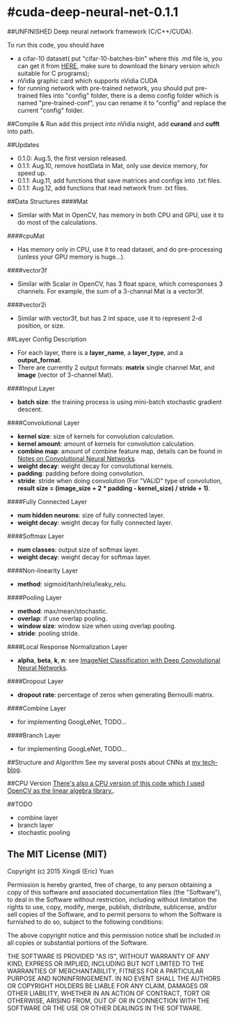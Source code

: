 #cuda-deep-neural-net-0.1.1
=====================
##UNFINISHED
Deep neural network framework (C/C++/CUDA).

To run this code, you should have 
* a cifar-10 dataset( put "cifar-10-batches-bin" where this .md file is, you can get it from [HERE](http://www.cs.toronto.edu/~kriz/cifar.html), make sure to download the binary version which suitable for C programs);
* nVidia graphic card which supports nVidia CUDA
* for running network with pre-trained network, you should put pre-trained files into "config" folder, there is a demo config folder which is named "pre-trained-conf", you can rename it to "config" and replace the current "config" folder.

##Compile & Run
add this project into nVidia nsight, add **curand** and **cufft** into path. 

##Updates 
* 0.1.0: Aug.5, the first version released.
* 0.1.1: Aug.10, remove hostData in Mat, only use device memory, for speed up.
* 0.1.1: Aug.11, add functions that save matrices and configs into .txt files.
* 0.1.1: Aug.12, add functions that read network from .txt files.

##Data Structures
####Mat
* Similar with Mat in OpenCV, has memory in both CPU and GPU, use it to do most of the calculations.

####cpuMat
* Has memory only in CPU, use it to read dataset, and do pre-processing (unless your GPU memory is huge...).

####vector3f
* Similar with Scalar in OpenCV, has 3 float space, which corresponses 3 channels. For example, the sum of a 3-channal Mat is a vector3f.

####vector2i
* Similar with vector3f, but has 2 int space, use it to represent 2-d position, or size. 

##Layer Config Description 
* For each layer, there is a **layer_name**, a **layer_type**, and a **output_format**.
* There are currently 2 output formats: **matrix** single channel Mat, and **image** (vector of 3-channel Mat).

####Input Layer
* **batch size**: the training process is using mini-batch stochastic gradient descent.

####Convolutional Layer
* **kernel size**: size of kernels for convolution calculation.
* **kernel amount**: amount of kernels for convolution calculation.
* **combine map**: amount of combine feature map, details can be found in [Notes on Convolutional Neural Networks](http://cogprints.org/5869/1/cnn_tutorial.pdf).
* **weight decay**: weight decay for convolutional kernels.
* **padding**: padding before doing convolution.
* **stride**: stride when doing convolution (For "VALID" type of convolution, **result size = (image_size + 2 * padding - kernel_size) / stride + 1)**.

####Fully Connected Layer
* **num hidden neurons**: size of fully connected layer.
* **weight decay**: weight decay for fully connected layer.

####Softmax Layer
* **num classes**: output size of softmax layer.
* **weight decay**: weight decay for softmax layer.

####Non-linearity Layer
* **method**: sigmoid/tanh/relu/leaky_relu.

####Pooling Layer
* **method**: max/mean/stochastic.
* **overlap**: if use overlap pooling.
* **window size**: window size when using overlap pooling.
* **stride**: pooling stride.

####Local Response Normalization Layer
* **alpha**, **beta**, **k**, **n**: see [ImageNet Classification with Deep Convolutional Neural Networks](http://papers.nips.cc/paper/4824-imagenet-classification-with-deep-convolutional-neural-networks.pdf).

####Dropout Layer
* **dropout rate**: percentage of zeros when generating Bernoulli matrix.

####Combine Layer
* for implementing GoogLeNet, TODO...

####Branch Layer
* for implementing GoogLeNet, TODO...

##Structure and Algorithm
See my several posts about CNNs at [my tech-blog](http://eric-yuan.me).

##CPU Version
[There's also a CPU version of this code which I used OpenCV as the linear algebra library.](https://github.com/xingdi-eric-yuan/conv-net-version-3).

##TODO
* combine layer
* branch layer
* stochastic pooling

The MIT License (MIT)
------------------

Copyright (c) 2015 Xingdi (Eric) Yuan

Permission is hereby granted, free of charge, to any person obtaining a copy
of this software and associated documentation files (the "Software"), to deal
in the Software without restriction, including without limitation the rights
to use, copy, modify, merge, publish, distribute, sublicense, and/or sell
copies of the Software, and to permit persons to whom the Software is
furnished to do so, subject to the following conditions:

The above copyright notice and this permission notice shall be included in
all copies or substantial portions of the Software.

THE SOFTWARE IS PROVIDED "AS IS", WITHOUT WARRANTY OF ANY KIND, EXPRESS OR
IMPLIED, INCLUDING BUT NOT LIMITED TO THE WARRANTIES OF MERCHANTABILITY,
FITNESS FOR A PARTICULAR PURPOSE AND NONINFRINGEMENT. IN NO EVENT SHALL THE
AUTHORS OR COPYRIGHT HOLDERS BE LIABLE FOR ANY CLAIM, DAMAGES OR OTHER
LIABILITY, WHETHER IN AN ACTION OF CONTRACT, TORT OR OTHERWISE, ARISING FROM,
OUT OF OR IN CONNECTION WITH THE SOFTWARE OR THE USE OR OTHER DEALINGS IN
THE SOFTWARE.